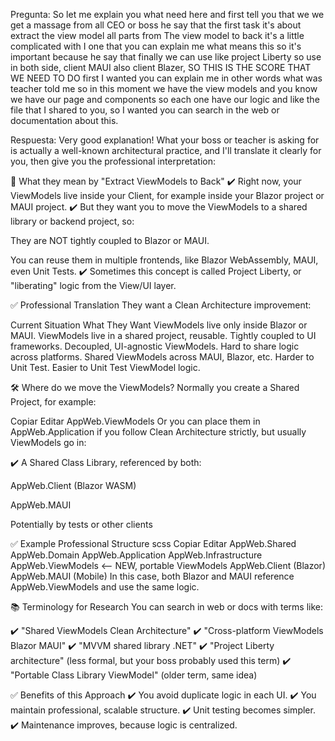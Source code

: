 Pregunta:
So let me explain you what need here and first tell you that we we get a massage from all CEO or boss he say that the first task it's about extract the view model all parts from The view model to back it's a little complicated with I one that you can explain me what means this so it's important because he say that finally we can use like project Liberty so use in both side, client MAUI also client Blazer, SO THIS IS THE SCORE THAT WE NEED TO DO first I wanted you can explain me in other words what was teacher told me so in this moment we have the view models and you know we have our page and components so each one have our logic and like the file that I shared to you, so I wanted you can search in the web or documentation about this.


Respuesta:
Very good explanation! What your boss or teacher is asking for is actually a well-known architectural practice, and I'll translate it clearly for you, then give you the professional interpretation:

🎯 What they mean by "Extract ViewModels to Back"
✔️ Right now, your ViewModels live inside your Client, for example inside your Blazor project or MAUI project.
✔️ But they want you to move the ViewModels to a shared library or backend project, so:

They are NOT tightly coupled to Blazor or MAUI.

You can reuse them in multiple frontends, like Blazor WebAssembly, MAUI, even Unit Tests.
✔️ Sometimes this concept is called Project Liberty, or "liberating" logic from the View/UI layer.

✅ Professional Translation
They want a Clean Architecture improvement:

Current Situation	What They Want
ViewModels live only inside Blazor or MAUI.	ViewModels live in a shared project, reusable.
Tightly coupled to UI frameworks.	Decoupled, UI-agnostic ViewModels.
Hard to share logic across platforms.	Shared ViewModels across MAUI, Blazor, etc.
Harder to Unit Test.	Easier to Unit Test ViewModel logic.

🛠️ Where do we move the ViewModels?
Normally you create a Shared Project, for example:

Copiar
Editar
AppWeb.ViewModels
Or you can place them in AppWeb.Application if you follow Clean Architecture strictly, but usually ViewModels go in:

✔️ A Shared Class Library, referenced by both:

AppWeb.Client (Blazor WASM)

AppWeb.MAUI

Potentially by tests or other clients

✅ Example Professional Structure
scss
Copiar
Editar
AppWeb.Shared
AppWeb.Domain
AppWeb.Application
AppWeb.Infrastructure
AppWeb.ViewModels  <-- NEW, portable ViewModels
AppWeb.Client       (Blazor)
AppWeb.MAUI         (Mobile)
In this case, both Blazor and MAUI reference AppWeb.ViewModels and use the same logic.

📚 Terminology for Research
You can search in web or docs with terms like:

✔️ "Shared ViewModels Clean Architecture"
✔️ "Cross-platform ViewModels Blazor MAUI"
✔️ "MVVM shared library .NET"
✔️ "Project Liberty architecture" (less formal, but your boss probably used this term)
✔️ "Portable Class Library ViewModel" (older term, same idea)

✅ Benefits of this Approach
✔️ You avoid duplicate logic in each UI.
✔️ You maintain professional, scalable structure.
✔️ Unit testing becomes simpler.
✔️ Maintenance improves, because logic is centralized.
